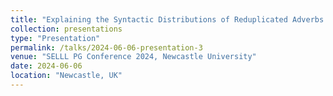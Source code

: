 ```yaml
---
title: "Explaining the Syntactic Distributions of Reduplicated Adverbs in Mandarin from the Syntax-Semantics/Prosody Interface."
collection: presentations
type: "Presentation"
permalink: /talks/2024-06-06-presentation-3
venue: "SELLL PG Conference 2024, Newcastle University"
date: 2024-06-06
location: "Newcastle, UK"
---
```

